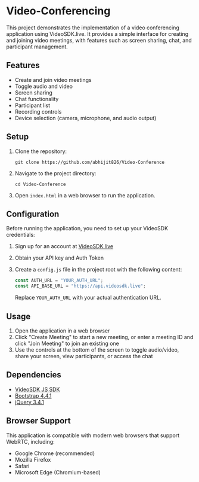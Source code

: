 


# Video-Conferencing

This project demonstrates the implementation of a video conferencing application using VideoSDK.live. It provides a simple interface for creating and joining video meetings, with features such as screen sharing, chat, and participant management.

## Features

- Create and join video meetings
- Toggle audio and video
- Screen sharing
- Chat functionality
- Participant list
- Recording controls
- Device selection (camera, microphone, and audio output)

## Setup

1. Clone the repository:
   ```
   git clone https://github.com/abhijit826/Video-Conference
   ```

2. Navigate to the project directory:
   ```
   cd Video-Conference
   ```

3. Open `index.html` in a web browser to run the application.

## Configuration

Before running the application, you need to set up your VideoSDK credentials:

1. Sign up for an account at [VideoSDK.live](https://videosdk.live/)
2. Obtain your API key and Auth Token
3. Create a `config.js` file in the project root with the following content:

   ```javascript
   const AUTH_URL = "YOUR_AUTH_URL";
   const API_BASE_URL = "https://api.videosdk.live";
   ```

   Replace `YOUR_AUTH_URL` with your actual authentication URL.

## Usage

1. Open the application in a web browser
2. Click "Create Meeting" to start a new meeting, or enter a meeting ID and click "Join Meeting" to join an existing one
3. Use the controls at the bottom of the screen to toggle audio/video, share your screen, view participants, or access the chat

## Dependencies

- [VideoSDK JS SDK](https://docs.videosdk.live/javascript/guide/video-and-audio-calling-api-sdk/setup)
- [Bootstrap 4.4.1](https://getbootstrap.com/docs/4.4/getting-started/introduction/)
- [jQuery 3.4.1](https://jquery.com/)

## Browser Support

This application is compatible with modern web browsers that support WebRTC, including:

- Google Chrome (recommended)
- Mozilla Firefox
- Safari
- Microsoft Edge (Chromium-based)

